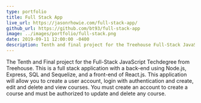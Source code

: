 ```yaml
---
type: portfolio
title: Full Stack App
live_url: https://jasonrhowie.com/full-stack-app/
github_url: https://github.com/bt93/full-stack-app
image: ../images/portfolio/full-stack.png
date: 2019-09-11 12:00:00 -0400
description: Tenth and final project for the Treehouse Full-Stack JavaScript Techdegree.
---
```

The Tenth and Final project for the Full-Stack JavaScript Techdegree from Treehouse. This is a full stack application with a back-end using Node.js, Express, SQL and Sequelize, and a front-end of React.js. This application will allow you to create a user account, login with authentication and create, edit and delete and view courses. You must create an account to create a course and must be authorized to update and delete any course.